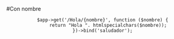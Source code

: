 #Con nombre

<center class="vcenter">

    $app->get('/Hola/{nombre}', function ($nombre) {
        return "Hola ". htmlspecialchars($nombre));
    })->bind('saludador');

</center>

